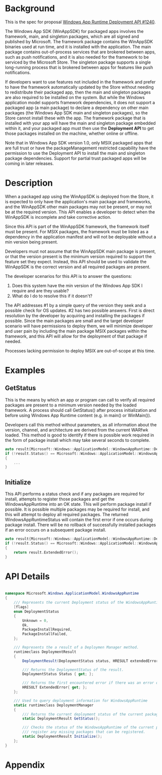 
# Background

This is the spec for proposal [Windows App Runtime Deployment API #1240](https://github.com/microsoft/WindowsAppSDK/issues/1240).

The Windows App SDK (WinAppSDK) for packaged apps involves the framework, main, and singleton packages, which are all signed and published by Microsoft. The framework package contains the WinAppSDK binaries used at run time, and it is installed with the application. The main package contains out-of-process services that are brokered between apps, such as push notifications, and it is also needed for the framework to be serviced by the Microsoft Store. The singleton package supports a single long-running process that is brokered between apps for features like push notifications. 

If developers want to use features not included in the framework and prefer to have the framework automatically updated by the Store without needing to redistribute their packaged app, then the main and singleton packages are also required to be installed on the system. But while the Windows application model supports framework dependencies, it does not support a packaged app (a main package) to declare a dependency on other main packages (the Windows App SDK main and singleton packages), so the Store cannot install these with the app. The framework package that is installed with your app will have the main and singleton package embedded within it, and your packaged app must then use the **Deployment API** to get those packages installed on the machine, whether online or offline. 

Note that in Windows App SDK version 1.0, only MSIX packaged apps that are full trust or have the packageManagement restricted capability have the permission to use the Deployment API to install the main and singleton package dependencies. Support for partial trust packaged apps will be coming in later releases.


# Description

When a packaged app using the WinAppSDK is deployed from the Store, it is expected to only have
the application's main package and frameworks, and the WinAppSDK other main packages may not be
present, or may not be at the required version. This API enables a developer to detect when the
WinAppSDK is incomplete and take corrective action.

Since this API is part of the WinAppSDK framework, the framework itself must be present.
For MSIX packages, the framework must be listed as a dependency in the application manifest and
will not be deployable without a min version being present. 

Developers must not assume that the WinAppSDK main package is present, or that the version
present is the minimum version required to support the feature set they expect. Instead, this API
should be used to validate the WinAppSDK is the correct version and all required packages are present.

The developer scenarios for this API is to answer the questions:
1. Does this system have the min version of the Windows App SDK I require and are they usable?
2. What do I do to resolve this if it doesn't?

The API addresses #1 by a simple query of the version they seek and a possible check for OS
updates. #2 has two possible answers. First is direct resolution by the developer by acquiring and
installing the packages if possible. Since the main packages are small and the target developer
scenario will have permissions to deploy them, we will minimize developer and user pain by
including the main package MSIX packages within the framework, and this API will allow for the
deployment of that package if needed.

Processes lacking permission to deploy MSIX are out-of-scope at this time.

# Examples

## GetStatus

This is the means by which an app or program can call to verify all required packages are present
to a minimum version needed by the loaded framework.  A process should call GetStatus() after
process initialization and before using Windows App Runtime content (e.g. in main() or WinMain()).

Developers call this method without parameters, as all information about the version, channel, and
architecture are derived from the current WARfwk loaded. This method is good to identify if there
is possible work required in the form of package install which may take several seconds to
complete.

```C++
auto result{Microsoft::Windows::ApplicationModel::WindowsAppRuntime::DeploymentManager::GetStatus()};
if (!result.Status() == Microsoft::Windows::ApplicationModel::WindowsAppRuntime::DeploymentStatus::Ok)
{
    ...
}
```

## Initialize

This API performs a status check and if any packages are required for install, attempts to register
those packages and get the WindowsAppRuntime into an OK state. This will perform package install if
possible. It is possible multiple packages may be required for install, and this will attempt
to deploy all required packages. The returned WindowsAppRuntimeStatus will contain the first error
if one occurs during package install. There will be no rollback of successfully installed packages
if an error occurs on a subsequent package install.


```C++
auto result{Microsoft::Windows::ApplicationModel::WindowsAppRuntime::DeploymentManager::Initialize()};
if (!result.Status() == Microsoft::Windows::ApplicationModel::WindowsAppRuntime::DeploymentStatus::Ok)
{
    return result.ExtendedError();
}
```


# API Details

```c#

namespace Microsoft.Windows.ApplicationModel.WindowsAppRuntime
{
    /// Represents the current Deployment status of the WindowsAppRuntime
    [flags]
    enum DeploymentStatus
    {
        Unknown = 0,
        Ok,
        PackageInstallRequired,
        PackageInstallFailed,
    };

    /// Represents the a result of a Deploymen Manager method.
    runtimeclass DeploymentResult
    {
        DeploymentResult(DeploymentStatus status, HRESULT extendedError);

        /// Returns the DeploymentStatus of the result.
        DeploymentStatus Status { get; };

        /// Returns the first encountered error if there was an error or S_OK if no error.
        HRESULT ExtendedError{ get; };
    };

    /// Used to query deployment information for WindowsAppRuntime
    static runtimeclass DeploymentManager
    {
        /// Returns the current deployment status of the current package's Windows App Runtime.
        static DeploymentResult GetStatus();

        /// Checks the status of the WindowsAppRuntime of the current package and attempts to
        /// register any missing packages that can be registered.
        static DeploymentResult Initialize();
    };
}
```

# Appendix
